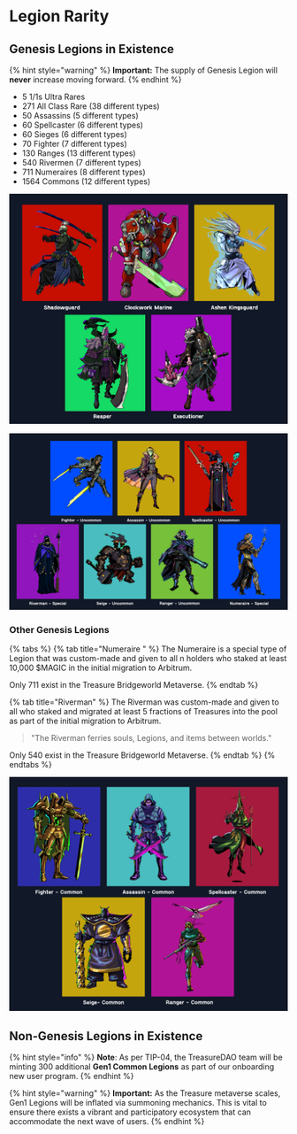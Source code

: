 # Legion Rarity

## **Genesis Legions in Existence**

{% hint style="warning" %}
**Important:** The supply of Genesis Legion will **never** increase moving forward.
{% endhint %}

* 5 1/1s Ultra Rares
* 271 All Class Rare (38 different types)
* 50 Assassins (5 different types)
* 60 Spellcaster (6 different types)
* 60 Sieges (6 different types)
* 70 Fighter (7 different types)
* 130 Ranges (13 different types)
* 540 Rivermen (7 different types)
* 711 Numeraires (8 different types)
* 1564 Commons (12 different types)

![All Class Genesis Legions](<../../../.gitbook/assets/All Class.png>)

![Uncommon and Special Genesis Legions](../../../.gitbook/assets/Uncommon+Special.png)

### Other Genesis Legions

{% tabs %}
{% tab title="Numeraire " %}
The Numeraire is a special type of Legion that was custom-made and given to all n holders who staked at least 10,000 $MAGIC in the initial migration to Arbitrum.

Only 711 exist in the Treasure Bridgeworld Metaverse.
{% endtab %}

{% tab title="Riverman" %}
The Riverman was custom-made and given to all who staked and migrated at least 5 fractions of Treasures into the pool as part of the initial migration to Arbitrum.

> "The Riverman ferries souls, Legions, and items between worlds."

Only 540 exist in the Treasure Bridgeworld Metaverse.
{% endtab %}
{% endtabs %}

![Common Auxiliary Legions](<../../../.gitbook/assets/Aux Common.png>)

## Non-Genesis Legions in Existence

{% hint style="info" %}
**Note**: As per TIP-04, the TreasureDAO team will be minting 300 additional **Gen1 Common Legions** as part of our onboarding new user program.
{% endhint %}

{% hint style="warning" %}
**Important:** As the Treasure metaverse scales, Gen1 Legions will be inflated via summoning mechanics. This is vital to ensure there exists a vibrant and participatory ecosystem that can accommodate the next wave of users.
{% endhint %}
